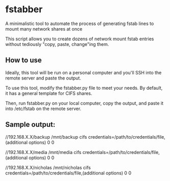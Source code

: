 # fstabber
A minimalistic tool to automate the process of generating fstab lines to mount many network shares at once

This script allows you to create dozens of network mount fstab entries without tediously "copy, paste, change"ing them.

## How to use

Ideally, this tool will be run on a personal computer and you'll SSH into the remote server and paste the output.

To use this tool, modify the fstabber.py file to meet your needs. By default, it has a general template for CIFS shares.

Then, run fstabber.py on your local computer, copy the output, and paste it into /etc/fstab on the remote server.

## Sample output:

//192.168.X.X/backup /mnt/backup cifs credentials=/path/to/credentials/file,(additional options) 0 0

//192.168.X.X/media /mnt/media cifs credentials=/path/to/credentials/file,(additional options) 0 0

//192.168.X.X/nicholas /mnt/nicholas cifs credentials=/path/to/credentials/file,(additional options) 0 0
